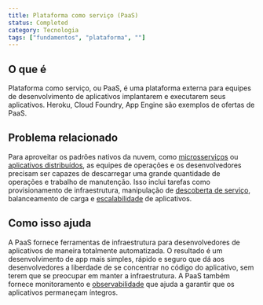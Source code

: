 ```yaml
---
title: Plataforma como serviço (PaaS)
status: Completed
category: Tecnologia
tags: ["fundamentos", "plataforma", ""]
---
```


## O que é

Plataforma como serviço, ou PaaS, é uma plataforma externa para equipes de desenvolvimento de aplicativos implantarem e executarem seus aplicativos. Heroku, Cloud Foundry, App Engine são exemplos de ofertas de PaaS.

## Problema relacionado

Para aproveitar os padrões nativos da nuvem, como [microsserviços](/microservices/) ou [aplicativos distribuídos](/distributed-apps/), as equipes de operações e os desenvolvedores precisam ser capazes de descarregar uma grande quantidade de operações e trabalho de manutenção. Isso inclui tarefas como provisionamento de infraestrutura, manipulação de [descoberta de serviço](/service-discovery/), balanceamento de carga e [escalabilidade](/pt-br/scalability/) de aplicativos.

## Como isso ajuda

A PaaS fornece ferramentas de infraestrutura para desenvolvedores de aplicativos de maneira totalmente automatizada. O resultado é um desenvolvimento de app mais simples, rápido e seguro que dá aos desenvolvedores a liberdade de se concentrar no código do aplicativo, sem terem que se preocupar em manter a infraestrutura. A PaaS também fornece monitoramento e [observabilidade](/observability/) que ajuda a garantir que os aplicativos permaneçam íntegros.
